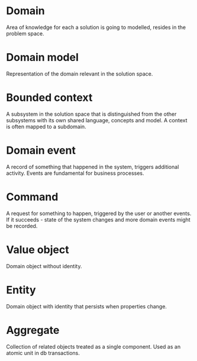 # Domain

Area of knowledge for each a solution is going to modelled, resides in the problem space.

# Domain model

Representation of the domain relevant in the solution space.

# Bounded context

A subsystem in the solution space that is distinguished from the other subsystems with its own shared language, concepts and model.
A context is often mapped to a subdomain.

# Domain event

A record of something that happened in the system, triggers additional activity.
Events are fundamental for business processes.

# Command

A request for something to happen, triggered by the user or another events.
If it succeeds - state of the system changes and more domain events might be recorded.

# Value object

Domain object without identity.

# Entity

Domain object with identity that persists when properties change.

# Aggregate

Collection of related objects treated as a single component. Used as an atomic unit in db transactions.
